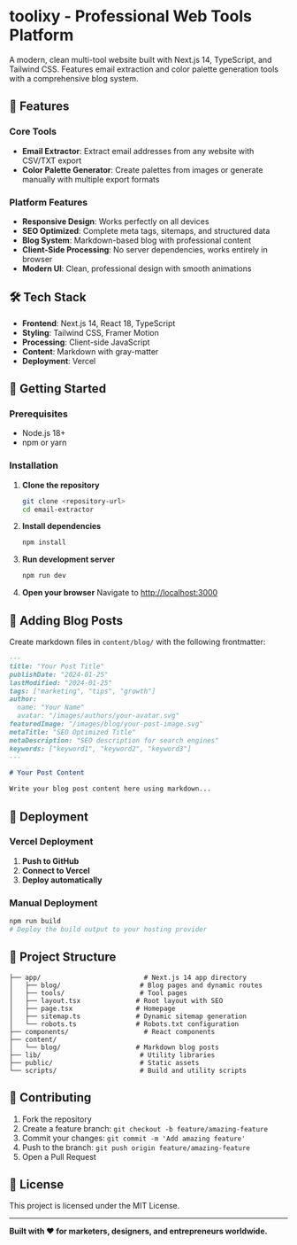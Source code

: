 # toolixy - Professional Web Tools Platform

A modern, clean multi-tool website built with Next.js 14, TypeScript, and Tailwind CSS. Features email extraction and color palette generation tools with a comprehensive blog system.

## 🚀 Features

### Core Tools
- **Email Extractor**: Extract email addresses from any website with CSV/TXT export
- **Color Palette Generator**: Create palettes from images or generate manually with multiple export formats

### Platform Features
- **Responsive Design**: Works perfectly on all devices
- **SEO Optimized**: Complete meta tags, sitemaps, and structured data
- **Blog System**: Markdown-based blog with professional content
- **Client-Side Processing**: No server dependencies, works entirely in browser
- **Modern UI**: Clean, professional design with smooth animations

## 🛠 Tech Stack

- **Frontend**: Next.js 14, React 18, TypeScript
- **Styling**: Tailwind CSS, Framer Motion
- **Processing**: Client-side JavaScript
- **Content**: Markdown with gray-matter
- **Deployment**: Vercel

## 🚀 Getting Started

### Prerequisites
- Node.js 18+ 
- npm or yarn

### Installation

1. **Clone the repository**
   ```bash
   git clone <repository-url>
   cd email-extractor
   ```

2. **Install dependencies**
   ```bash
   npm install
   ```

3. **Run development server**
   ```bash
   npm run dev
   ```

4. **Open your browser**
   Navigate to [http://localhost:3000](http://localhost:3000)

## 📝 Adding Blog Posts

Create markdown files in `content/blog/` with the following frontmatter:

```markdown
---
title: "Your Post Title"
publishDate: "2024-01-25"
lastModified: "2024-01-25"
tags: ["marketing", "tips", "growth"]
author:
  name: "Your Name"
  avatar: "/images/authors/your-avatar.svg"
featuredImage: "/images/blog/your-post-image.svg"
metaTitle: "SEO Optimized Title"
metaDescription: "SEO description for search engines"
keywords: ["keyword1", "keyword2", "keyword3"]
---

# Your Post Content

Write your blog post content here using markdown...
```

## 🚀 Deployment

### Vercel Deployment

1. **Push to GitHub**
2. **Connect to Vercel**
3. **Deploy automatically**

### Manual Deployment

```bash
npm run build
# Deploy the build output to your hosting provider
```

## 📁 Project Structure

```
├── app/                          # Next.js 14 app directory
│   ├── blog/                    # Blog pages and dynamic routes
│   ├── tools/                   # Tool pages
│   ├── layout.tsx              # Root layout with SEO
│   ├── page.tsx                # Homepage
│   ├── sitemap.ts              # Dynamic sitemap generation
│   └── robots.ts               # Robots.txt configuration
├── components/                   # React components
├── content/
│   └── blog/                   # Markdown blog posts
├── lib/                         # Utility libraries
├── public/                      # Static assets
└── scripts/                     # Build and utility scripts
```

## 🤝 Contributing

1. Fork the repository
2. Create a feature branch: `git checkout -b feature/amazing-feature`
3. Commit your changes: `git commit -m 'Add amazing feature'`
4. Push to the branch: `git push origin feature/amazing-feature`
5. Open a Pull Request

## 📄 License

This project is licensed under the MIT License.

---

**Built with ❤️ for marketers, designers, and entrepreneurs worldwide.**